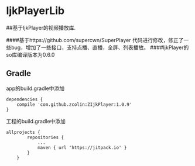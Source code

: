 # IjkPlayerLib
##基于IjkPlayer的视频播放库.

####基于https://github.com/supercwn/SuperPlayer  代码进行修改，修正了一些bug，增加了一些接口，支持点播、直播，全屏、列表播放。
####IjkPlayer的so库编译版本为0.6.0

## Gradle
app的build.gradle中添加
```
dependencies {
    compile 'com.github.zcolin:ZIjkPlayer:1.0.9'
}
```
工程的build.gradle中添加
```
allprojects {
		repositories {
			...
			maven { url 'https://jitpack.io' }
		}
	}
```
